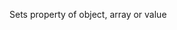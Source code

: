 Sets property of object, array or value

<rv-bind-content class="pt-3">
<template>
<rv-example-tabs class="pt-3" handle="bs4-icon">
<template type="single-html-file">
<div
  rv-assign-arr="['cracker', 'muffin', 'broccoli'] | set 2 'cake'"
  rv-assign-obj="{'cracker': 'tasty', 'muffin': 'yummy', 'cake': 'disgusting'} | set 'cake' 'the tastiest'"
>
  <span rv-text="arr | get 2"></span> is <span rv-text="obj.cake"></span>
</div>
</template>
</rv-example-tabs>
</template>
</rv-bind-content>

